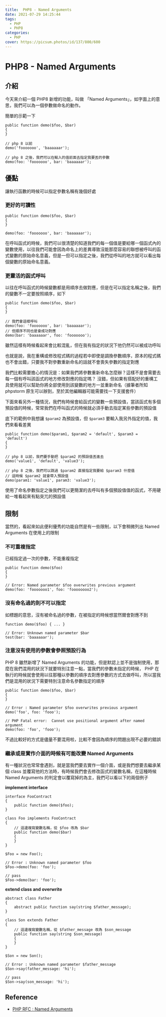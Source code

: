 ```yaml
---
title:  PHP8 - Named Arguments
date: 2021-07-29 14:25:44
tags:
  - PHP
  - PHP8
categories:
  - PHP
cover: https://picsum.photos/id/137/800/600
---
```


# PHP8 - Named Arguments

## 介紹

今天來介紹一個 PHP8 新增的功能，叫做 「Named Arguments」，如字面上的意思，我們可以為一個參數做命名的動作。

簡單的示範一下

```php=
public function demo($foo, $bar)
{
}

// php 8 以前
demo('fooooooo', 'baaaaaar');

// php 8 之後，我們可以在輸入的值前面去指定我要丟的參數
demo(foo: 'fooooooo', bar: 'baaaaaar');
```

## 優點

讓執行函數的時候可以指定參數名稱有幾個好處

### 更好的可讀性

```php=
public function demo($foo, $bar)
{
}

demo(foo: 'fooooooo', bar: 'baaaaaar');
```

在呼叫函式的時候，我們可以很清楚的知道我們的每一個值是要給哪一個函式內的變數使用，以往我們可能會因為命名上的差異導致沒能那麼容易的聯想被呼叫的函式變數的原始命名意義，但是一但可以指定之後，我們從呼叫的地方就可以看出每個變數的原始命名意義。

### 更靈活的函式呼叫

以往在呼叫函式的時候變數都是用順序去做對應，但是在可以指定名稱之後，我們的變數不一定要按照順序，如下

```php=
public function demo($foo, $bar)
{
}

// 我們會這樣呼叫
demo(foo: 'fooooooo', bar: 'baaaaaar');
// 但順序不同也是會成功對應
demo(bar: 'baaaaaar', foo: 'fooooooo');

```

雖然這樣有時候看起來會比較混亂，但在我有指定的狀況下他仍然可以被成功呼叫

也就是說，我在重構或修改程式碼的過程若中即使是調換參數順序，原本的程式碼也不會出錯，只要我不對參數重新命名的話就不會喪失參數的指定對應

我們比較需要擔心的情況是：如果我們將參數重新命名怎麼辦？這樣不是會需要去每一個有呼叫該函式的地方修改對應的指定嗎？
沒錯，但如果有搭配好的重構工具使用就可以幫助你將全部使用到該變數的地方一並重新命名（據筆者所知 phpstorm 原生可以辦到，至於其他編輯器可能需要找一下支援套件）

下面來看另外一種情況，我們有時候會給函式的變數一些預設值，當該函式有多個預設值的時候，常常我們在呼叫函式的時候就必須手動去指定某些參數的預設值

底下的範例中我想讓 ```$param2``` 為預設值，但 ```$param3``` 要輸入我另外指定的值，我們來看看差異

```php=
public function demo($param1, $param2 = 'default', $param3 = 'default')
{
}

// php 8 以前，我們要手動把 $param2 的預設值丟進去
demo('value1', 'default', 'value3');

// php 8 之後，我們可以跳過 $param2 直接指定我要給 $param3 什麼值
// 這時候 $param2 就會帶入預設值
demo(param1: 'value1', param3: 'value3');

```

使用了命名參數指定之後我們可以更簡潔的去呼叫有多個預設值值的函式，不用硬給一堆看起來有點突兀的預設值


## 限制

當然的，看起來如此便利優秀的功能自然是有一些限制，以下會稍微列出 Named Arguments 在使用上的限制

### 不可重複指定

已經指定過一次的參數，不能重複指定

```php=
public function demo($foo)
{
}

// Error: Named parameter $foo overwrites previous argument
demo(foo: 'fooooooo1', foo: 'foooooooo2');
```

### 沒有命名過的則不可以指定

如標題的意思，沒有被命名過的參數，在被指定的時候想當然爾會對應不到

```php=
function demo($foo) { ... }
 
// Error: Unknown named parameter $bar
test(bar: 'baaaaaar');
```

### 注意沒有使用的參數會參照預設行為

PHP 8 雖然新增了 Named Arguments 的功能，但是默認上並不是強制使用，那麼在我們混用的狀況下就要特別注意一點，當我們的參數未指定的時候， PHP 在執行的時候就會使用以往那種以參數的順序去對應參數的方式去做呼叫，所以當我們是混用的狀況下需要特別注意命名參數指定的順序

```php=
public function demo($foo, $bar)
{
}

// Error : Named parameter $foo overwrites previous argument
demo('foo', foo: 'fooo');

// PHP Fatal error:  Cannot use positional argument after named argument
demo(foo: 'foo', 'fooo');
```

不過比較好的方式是儘量不要混用啦，比較不會因為順序的問題出現不必要的錯誤

### 繼承或是實作介面的時候有可能改變 Named Arguments

有一種狀況也常常會遇到，就是當我們要去實作一個介面，或是我們想要去繼承某個 class 並覆寫他的方法時，有時候我們會去修改函式的變數名稱，在這種時候 Named Arguments 的判定會以覆寫掉的為主，我們可以看以下的兩個例子

**implement interface**
```php=
interface FooContract
{
    public function demo($foo);
}

class Foo implements FooContract
{
    // 這邊複寫變數名稱，從 $foo 改為 $bar
    public function demo($bar)
    {
    }
}

$Foo = new Foo();

// Error : Unknown named parameter $foo
$Foo->demo(foo: 'foo');

// pass
$Foo->demo(bar: 'foo');
```

**extend class and overwrite**
```php=
abstract class Father
{
    abstract public function say(string $father_message);
}

class Son extends Father
{
    // 這邊複寫變數名稱，從 $father_message 改為 $son_message
    public function say(string $son_message)
    {
    }
}

$Son = new Son();

// Error : Unknown named parameter $father_message
$Son->say(father_message: 'hi');

// pass
$Son->say(son_message: 'hi');
```

## Reference
- [PHP RFC : Named Arguments](https://wiki.php.net/rfc/named_params)
